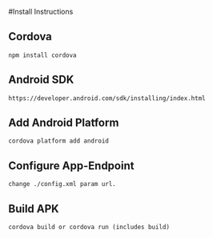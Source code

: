 #Install Instructions
## Cordova
	npm install cordova
## Android SDK
	https://developer.android.com/sdk/installing/index.html

## Add Android Platform
	cordova platform add android
## Configure App-Endpoint
	change ./config.xml param url.
## Build APK
	cordova build or cordova run (includes build)


	
